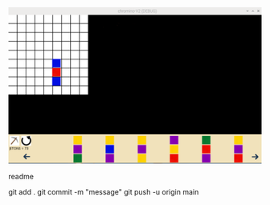 ![alt tag](https://github.com/tartempion-sdr/chromino-V2/blob/main/assets/fichier1.png)

readme

git add .
git commit -m "message"
git push -u origin main